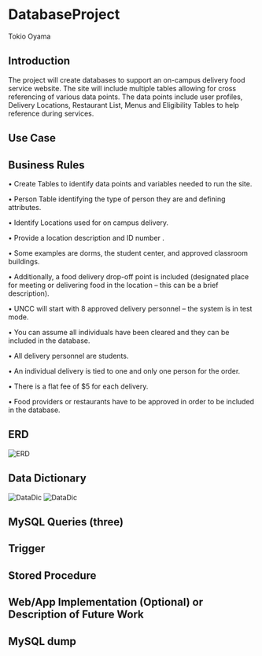 # DatabaseProject
Tokio Oyama
## Introduction
The project will create databases to support an on-campus delivery food service website. The site will include multiple tables allowing for cross referencing of various data points. The data points include user profiles, Delivery Locations, Restaurant List, Menus and Eligibility Tables to help reference during services.
## Use Case
## Business Rules
•	Create Tables to identify data points and variables needed to run the site.

•	Person Table identifying the type of person they are and defining attributes.

•	Identify Locations used for on campus delivery.

•	Provide a location description and ID number .

•	Some examples are dorms, the student center, and approved classroom buildings.

•	Additionally, a food delivery drop-off point is included (designated place for meeting or
  delivering food in the location – this can be a brief description).
  
•	UNCC will start with 8 approved delivery personnel – the system is in test mode.  

•	You can assume all individuals have been cleared and they can be included in the database.  

•	All delivery personnel are students.

•	An individual delivery is tied to one and only one person for the order. 

•	There is a flat fee of $5 for each delivery.    

•	Food providers or restaurants have to be approved in order to be included in the database.  

## ERD
![ERD](https://discordapp.com/channels/697209041348329563/697209041348329566/707363468549816381)
## Data Dictionary
![DataDic](https://discordapp.com/channels/697209041348329563/697209041348329566/707363466461184043)
![DataDic](https://discordapp.com/channels/697209041348329563/697209041348329566/707363464615690371)
## MySQL Queries (three)
## Trigger
## Stored Procedure
## Web/App Implementation (Optional) or Description of Future Work
## MySQL dump
